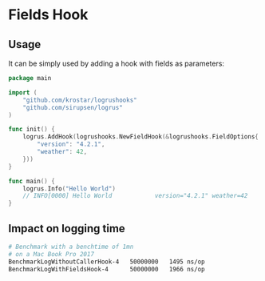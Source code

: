 # Fields Hook

## Usage

It can be simply used by adding a hook with fields as parameters:

```go
package main

import (
    "github.com/krostar/logrushooks"
    "github.com/sirupsen/logrus"
)

func init() {
    logrus.AddHook(logrushooks.NewFieldHook(&logrushooks.FieldOptions{
        "version": "4.2.1",
        "weather": 42,
    }))
}

func main() {
    logrus.Info("Hello World")
    // INFO[0000] Hello World            version="4.2.1" weather=42
}
```

## Impact on logging time

```sh
# Benchmark with a benchtime of 1mn
# on a Mac Book Pro 2017
BenchmarkLogWithoutCallerHook-4   50000000   1495 ns/op
BenchmarkLogWithFieldsHook-4      50000000   1966 ns/op
```
